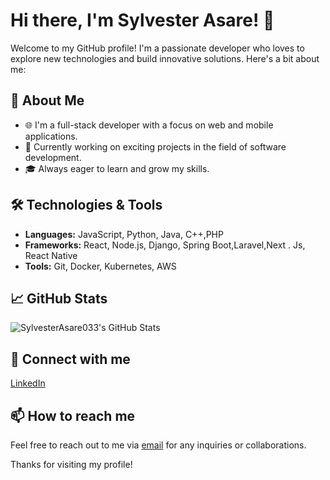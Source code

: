 # Hi there, I'm Sylvester Asare! 👋

Welcome to my GitHub profile! I'm a passionate developer who loves to explore new technologies and build innovative solutions. Here's a bit about me:

## 🚀 About Me
- 🌐 I'm a full-stack developer with a focus on web and mobile applications.
- 💼 Currently working on exciting projects in the field of software development.
- 🎓 Always eager to learn and grow my skills.

## 🛠️ Technologies & Tools
- **Languages:** JavaScript, Python, Java, C++,PHP
- **Frameworks:** React, Node.js, Django, Spring Boot,Laravel,Next . Js, React Native
- **Tools:** Git, Docker, Kubernetes, AWS

## 📈 GitHub Stats
![SylvesterAsare033's GitHub Stats](https://github-readme-stats.vercel.app/api?username=SylvesterAsare033&show_icons=true&theme=radical)

## 🔗 Connect with me
[LinkedIn](https://www.linkedin.com/in/sylvester-asare)

## 📫 How to reach me
Feel free to reach out to me via [email](mailto:sylvesterasare033@example.com) for any inquiries or collaborations.

Thanks for visiting my profile!
